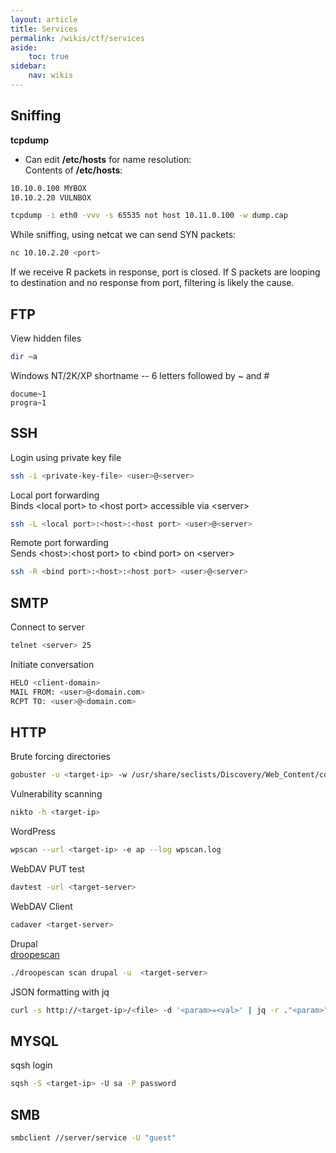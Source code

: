 ```yaml
---
layout: article
title: Services
permalink: /wikis/ctf/services
aside:
    toc: true
sidebar:
    nav: wikis
---
```



## Sniffing
<b>tcpdump</b><br>
 - Can edit <b>/etc/hosts</b> for name resolution:<br>
Contents of <b>/etc/hosts</b>:
```bash
10.10.0.100 MYBOX 
10.10.2.20 VULNBOX 
```

```bash
tcpdump -i eth0 -vvv -s 65535 not host 10.11.0.100 -w dump.cap 
```

While sniffing, using netcat we can send SYN packets:
```bash
nc 10.10.2.20 <port> 
```
If we receive R packets in response, port is closed. If S packets are looping to destination and no response from port, filtering is likely the cause. 



## FTP
View hidden files 
```bash
dir –a 
```

Windows NT/2K/XP shortname -- 6 letters followed by ~ and # 
```
docume~1 
progra~1 
```
 


## SSH 
Login using private key file 
```bash
ssh -i <private-key-file> <user>@<server> 
```

Local port forwarding<br>
Binds &lt;local port&gt; to &lt;host port&gt; accessible via &lt;server&gt; 
```bash
ssh -L <local port>:<host>:<host port> <user>@<server> 
```
 

Remote port forwarding<br>
Sends &lt;host&gt;:&lt;host port&gt; to &lt;bind port&gt; on &lt;server&gt; 
```bash
ssh -R <bind port>:<host>:<host port> <user>@<server> 
```
 

## SMTP 
Connect to server 
```bash
telnet <server> 25 
```

Initiate conversation 
```bash
HELO <client-domain> 
MAIL FROM: <user>@<domain.com> 
RCPT TO: <user>@<domain.com> 
```
 


## HTTP 
Brute forcing directories 
```bash
gobuster -u <target-ip> -w /usr/share/seclists/Discovery/Web_Content/common.txt -s '200,204,301,302,307,403,500' 
```

Vulnerability scanning 
```bash
nikto -h <target-ip> 
```

WordPress 
```bash
wpscan --url <target-ip> -e ap --log wpscan.log 
```

WebDAV PUT test 
```bash
davtest -url <target-server> 
```
 
WebDAV Client 
```bash
cadaver <target-server> 
```

Drupal<br>
<a href="https://github.com/droope/droopescan" target="_blank">droopescan<a>
```bash
./droopescan scan drupal -u  <target-server> 
```
 
JSON formatting with jq
```bash
curl -s http://<target-ip>/<file> -d '<param>=<val>' | jq -r ."<param>" 
```
 


## MYSQL 
sqsh login 
```bash
sqsh -S <target-ip> -U sa -P password 
```
 


## SMB 
```bash
smbclient //server/service -U "guest"
```